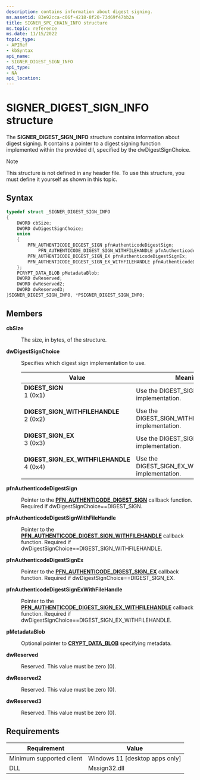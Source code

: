 ```yaml
---
description: contains information about digest signing.
ms.assetid: 83e92cca-c06f-4218-8f20-73d69f47bb2a
title: SIGNER_SPC_CHAIN_INFO structure
ms.topic: reference
ms.date: 11/15/2022
topic_type: 
- APIRef
- kbSyntax
api_name: 
- SIGNER_DIGEST_SIGN_INFO
api_type: 
- NA
api_location: 
---
```


# SIGNER\_DIGEST\_SIGN\_INFO structure

The **SIGNER\_DIGEST\_SIGN\_INFO** structure contains information about digest signing. It contains a pointer to a digest signing function implemented within the provided dll, specified by the dwDigestSignChoice. 

> [!Note]  
> This structure is not defined in any header file. To use this structure, you must define it yourself as shown in this topic.

 

## Syntax


```C++
typedef struct _SIGNER_DIGEST_SIGN_INFO
{
    DWORD cbSize;                                                
    DWORD dwDigestSignChoice;                                    
    union
    {
		PFN_AUTHENTICODE_DIGEST_SIGN pfnAuthenticodeDigestSign;                                   
        	PFN_AUTHENTICODE_DIGEST_SIGN_WITHFILEHANDLE pfnAuthenticodeDigestSignWithFileHandle;      
        PFN_AUTHENTICODE_DIGEST_SIGN_EX pfnAuthenticodeDigestSignEx;                              
        PFN_AUTHENTICODE_DIGEST_SIGN_EX_WITHFILEHANDLE pfnAuthenticodeDigestSignExWithFileHandle; 
    };
    PCRYPT_DATA_BLOB pMetadataBlob;                              
    DWORD dwReserved;                                            
    DWORD dwReserved2;
    DWORD dwReserved3;
}SIGNER_DIGEST_SIGN_INFO, *PSIGNER_DIGEST_SIGN_INFO;

```



## Members

<dl> <dt>

**cbSize**
</dt> <dd>

The size, in bytes, of the structure.

</dd> <dt>


**dwDigestSignChoice**
</dt> <dd>

Specifies which digest sign implementation to use.



| Value                                                                                                                                                                                                                                                                                   | Meaning                                                                                                                                                                                   |
|-----------------------------------------------------------------------------------------------------------------------------------------------------------------------------------------------------------------------------------------------------------------------------------------|-------------------------------------------------------------------------------------------------------------------------------------------------------------------------------------------|
| <span id="DIGEST_SIGN"></span><span id="digest_sign"></span><dl> <dt>**DIGEST\_SIGN**</dt> <dt>1 (0x1)</dt> </dl>                                                                    | Use the DIGEST_SIGN implementation.<br/>                                                                                                                                |
| <span id="DIGEST_SIGN_WITHFILEHANDLE"></span><span id="digest_sign_withfilehandle"></span><dl> <dt>**DIGEST\_SIGN\_WITHFILEHANDLE**</dt> <dt>2 (0x2)</dt> </dl> | Use the DIGEST_SIGN_WITHFILEHANDLE implementation. <br/>                                                                                                |
| <span id="DIGEST_SIGN_EX"></span><span id="digest_sign_ex"></span><dl> <dt>**DIGEST\_SIGN\_EX**</dt> <dt>3 (0x3)</dt> </dl>                           | Use the DIGEST_SIGN_EX implementation.<br/> |
| <span id="DIGEST_SIGN_EX_WITHFILEHANDLE"></span><span id="digest_sign_ex_withfilehandle"></span><dl> <dt>**DIGEST\_SIGN\_EX\_WITHFILEHANDLE**</dt> <dt>4 (0x4)</dt> </dl>                           |Use the DIGEST_SIGN_EX_WITHFILEHANDLE implementation.<br/> |




 

</dd> <dt>

**pfnAuthenticodeDigestSign**
</dt> <dd>

Pointer to the [**PFN_AUTHENTICODE_DIGEST_SIGN**](pfn-authenticode-digest-sign.md) callback function. Required if dwDigestSignChoice==DIGEST_SIGN.

</dd> <dt>

**pfnAuthenticodeDigestSignWithFileHandle**
</dt> <dd>

Pointer to the [**PFN_AUTHENTICODE_DIGEST_SIGN_WITHFILEHANDLE**](pfn-authenticode-digest-sign-withfilehandle.md) callback function. Required if dwDigestSignChoice==DIGEST_SIGN_WITHFILEHANDLE.

</dd> <dt>

**pfnAuthenticodeDigestSignEx**
</dt> <dd>

Pointer to the [**PFN_AUTHENTICODE_DIGEST_SIGN_EX**](pfn-authenticode-digest-sign-ex.md) callback function. Required if dwDigestSignChoice==DIGEST_SIGN_EX.

</dd> <dt>

**pfnAuthenticodeDigestSignExWithFileHandle**
</dt> <dd>

Pointer to the [**PFN_AUTHENTICODE_DIGEST_SIGN_EX_WITHFILEHANDLE**](pfn-authenticode-digest-sign-ex-withfilehandle.md) callback function. Required if dwDigestSignChoice==DIGEST_SIGN_EX_WITHFILEHANDLE.

</dd> <dt>

**pMetadataBlob**
</dt> <dd>

Optional pointer to [**CRYPT_DATA_BLOB**](/windows/win32/api/wincrypt/ns-wincrypt-crypt_integer_blob) specifying metadata.
  
</dd> <dt>

**dwReserved**
</dt> <dd>

Reserved. This value must be zero (0).  
  
</dd> <dt>

**dwReserved2**
</dt> <dd>

Reserved. This value must be zero (0).  
  
</dd> <dt>

**dwReserved3**
</dt> <dd>

Reserved. This value must be zero (0).  
  
</dd> </dl>

## Requirements



| Requirement | Value |
|-------------------------------------|------------------------------------------------------|
| Minimum supported client<br/> | Windows 11 \[desktop apps only\]<br/>          |
| DLL<br/>                      | Mssign32.dll <br/>                             |


 
